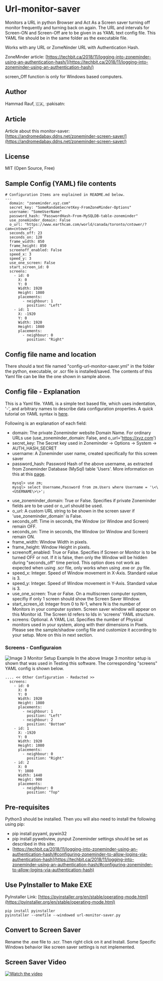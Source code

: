 # Url-monitor-saver
Monitors a URL in python Browser and Act As a Screen saver turning off monitor frequently
and turning back on again. The URL and intervals for Screen-ON and Screen-Off are to be
given in as YAML text config file. This YAML file should be in the same folder as the executable
file.
  
Works with any URL or ZomeNinder URL with Authentication Hash.
  
ZoneMinder article: [https://techbit.ca/2018/11/logging-into-zoneminder-using-an-authentication-hash/](https://techbit.ca/2018/11/logging-into-zoneminder-using-an-authentication-hash/)
  
screen_Off function is only for Windows based computers.

## Author
Hammad Rauf, :canada:, :pakisatn:

## Article
Article about this monitor-saver: [https://andromedabay.ddns.net/zoneminder-screen-saver/](https://andromedabay.ddns.net/zoneminder-screen-saver/)
## License
MIT (Open Source, Free)

## Sample Config (YAML) file contents
```
# Configuration Items are explained in README.md below.
---
  domain: "zoneminder.xyz.com"
  secret_key: "SomeRandomSecretKey-FromZoneMinder-Options"
  username: "SomeUserName"
  password_hash: "PasswordHash-From-MySQLDB-table-zoneminder"
  use_zoneminder_domain: False
  o_url: "https://www.earthcam.com/world/canada/toronto/cntower/?cam=cntower2"  
  seconds_off: 23
  seconds_on: 120
  frame_width: 850
  frame_height: 850
  screenoff_enabled: False
  speed_x: 3
  speed_y: 3
  use_one_screen: False
  start_screen_id: 0
  screens:
    - id: 0
      X: 0
      Y: 0
      Width: 1920
      Height: 1080
      placements:
        - neighbour: 1
          position: "Left"
    - id: 1
      X: -1920
      Y: 0
      Width: 1920
      Height: 1080    
      placements:
        - neighbour: 0
          position: "Right"
```

## Config file name and location
There should a text file named "config-url-monitor-saver.yml" in the folder the python, executable, or .scr file is installed/saved. The
contents of this Yaml file can be like the one shown in sample above.

## Config file - Explanation
This is a Yaml file. YAML is a simple text based file, which uses indentation, '-', and arbitrary names to describe data configuration
properties. A quick tutorial on YAML syntax is [here](https://www.cloudbees.com/blog/yaml-tutorial-everything-you-need-get-started).
  
Following is an explanation of each field:
* domain: The private Zoneminder website Domain Name. For ordinary URLs use (use_zoneminder_domain: False, and o_url='https://xyz.com')
* secret_key: The Secret key used in Zoneminder -\> Options -\> System -\> AUTH_HASH_SECRET
* username: A Zoneminder user name, created specifically for this screen saver
* password_hash: Password Hash of the above username, as extracted from Zoneminder Database (MySql) table 'Users'. More information on
this at this [page](https://techbit.ca/2018/11/logging-into-zoneminder-using-an-authentication-hash/#finding-the-password-hash).
  ```
  mysql> use zm;
  mysql> select Username,Password from zm.Users where Username = '\<\<USERNAME\>\>';
  ```
* use_zoneminder_domain: True or False. Specifies if private Zoneminder fields are to be used or o_url should be used. 
* o_url:  A custom URL string to be shown in the screen saver if 'use_zoneminder_domain' is False.
* seconds_off: Time in seconds, the Window (or Window and Screen) remain OFF.
* seconds_on: Time in seconds, the Window (or Window and Screen) remain ON.
* frame_width: Window Width in pixels.
* frame_height: Window Height in pixels.
* screenoff_enabled: True or False. Specifies if Screen or Monitor is to be turned OFF or not. If it is false, then only the
Window will be hidden during "seconds_off" time period. This option does not work as expected when using .scr file, only works when
using .exe or .py file.
* speed_x: Integer. Speed of Window movement in X-Axis. Standard value is 3.
* speed_y: Integer. Speed of Window movement in Y-Axis. Standard value is 3.
* use_one_screen: True or False. On a multiscreen computer system, specifiy if only 1 screen should show the Screen Saver Window.
* start_screen_id: Integer from 0 to N-1, where N is the number of Monitors in your computer system. Screen saver window will appear on this Monitor id. The Screen Id refers to Ids in 'screens' YAML structure.
* screens: Optional. A YAML List. Specifies the number of Physical monitors used in your system, along with their dimensions in Pixels. Please see the sample/shadow config file and customize it according to your setup. More on this in next section.

### Screens - Configuraion
![Image 3 Monitor Setup Example](https://github.com/hammadrauf/url-monitor-saver/images/Test_Setup_-_Screens_and_Relative_sizes.png)
In the above Image 3 monitor setup is shown that was used in Testing this software. The corresponding "screens" YAML config is shown below.
```
.... << Other Configuration - Redacted >>
  screens:
    - id: 0
      X: 0
      Y: 0
      Width: 1920
      Height: 1080
      placements:
        - neighbour: 1
          position: "Left"
        - neighbour: 2
          position: "Bottom"
    - id: 1
      X: -1920
      Y: 0
      Width: 1920
      Height: 1080    
      placements:
        - neighbour: 0
          position: "Right"
    - id: 2
      X: 0
      Y: 1080
      Width: 1440
      Height: 900    
      placements:
        - neighbour: 0
          position: "Top"
```

## Pre-requisites
Python3 should be installed. Then you will also need to install the following using pip:
- pip install pyyaml, pywin32
- pip install pywebview, pynput
Zoneminder settings should be set as described in this site:
- [https://techbit.ca/2018/11/logging-into-zoneminder-using-an-authentication-hash/#configuring-zoneminder-to-allow-logins-via-authentication-hash](https://techbit.ca/2018/11/logging-into-zoneminder-using-an-authentication-hash/#configuring-zoneminder-to-allow-logins-via-authentication-hash)

## Use PyInstaller to Make EXE
PyInstaller Link: [https://pyinstaller.org/en/stable/operating-mode.html](https://pyinstaller.org/en/stable/operating-mode.html)
```
pip install pyinstaller
pyinstaller --onefile --windowed url-monitor-saver.py
```

## Convert to Screen Saver
Rename the .exe file to .scr. Then right click on it and Install. Some Specific Windows behavior like screen saver settings is not implemented.

## Screen Saver Video
[![Watch the video](https://img.youtube.com/vi/0OwXKH7XfvY/hqdefault.jpg)](https://www.youtube.com/watch?v=0OwXKH7XfvY)
